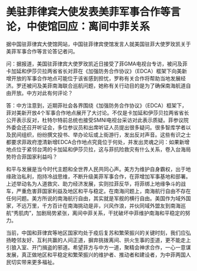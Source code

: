 # 美驻菲律宾大使发表美菲军事合作等言论，中使馆回应：离间中菲关系

据中国驻菲律宾大使馆网站，中国驻菲律宾使馆发言人就美国驻菲大使罗玫凯关于美菲军事合作等言论答记者问。

问：据报道，美国驻菲律宾大使罗玫凯近日接受了菲GMA电视台专访，被问及菲卡加延和伊莎贝拉两省省长对菲在《加强防务合作协议》（EDCA）框架下向美新增开放的军事合作地点可能位于该省感到担忧，罗称有关合作将帮助当地发展经济。罗还被问及美菲南海联合巡航问题，她称有关行动目的是为了确保南海航道自由开放。中方对此有何评论？

答：中方注意到，近期菲社会各界围绕《加强防务合作协议》（EDCA）框架下，菲对美新开放4个军事合作地点展开了大讨论。不仅是卡加延和伊莎贝拉两省省长公开表示反对，杜特尔特前总统也接受SMNI电视台采访对此表示质疑。菲参议院外委会还召开听证会，多位参议员和出席听证人员提出很多疑问。很多智库学者以及民间组织，纷纷撰文投书、举办论坛或上街游行，发出反对声音。这些有识之士都要求菲政府澄清新增EDCA合作地点究竟位于何处，并发出灵魂之问：如果新增地点位于紧邻台湾的卡加延和伊莎贝拉，这与菲抗险救灾有什么关系，卷入台海局势符合菲国家利益吗？

和平与发展是当今时代主题和全世界人民共同心声。美方为维护自身霸权，出于地缘政治私利，抱持冷战思维，不断升级美菲军事合作，在菲增加军事基地和部署。上述举动名为人道救灾、助力经济发展，实则拉菲反华，将菲绑上地缘争斗的战车，严重危害菲国家利益及地区和平与稳定。在南海问题上，南海航行自由不存在任何问题。美方所说的南海航行自由，其实就是军舰的横行自由。美国作为域外国家，不远万里，千方百计在南海挑动是非，兴风作浪，并伙同域外盟友到南海巡航“秀肌肉”，加剧局势紧张，离间中菲关系，干扰破坏中菲维护南海和平稳定的努力。

当前，中国和菲律宾等地区国家均处于疫后复苏和繁荣振兴的关键时刻，我们应弘扬睦邻友好、互利共赢的人间正道，摒弃挑拨离间、拱火生事的歪道，更不能走上引狼入室、开门揖盗的邪道。希望菲方与中方一道，聚精会神求合作，一心一意谋发展，真正做地区和平稳定和繁荣振兴的维护者、推动者和建设者，为中菲两国人民切实带来更多福祉。

